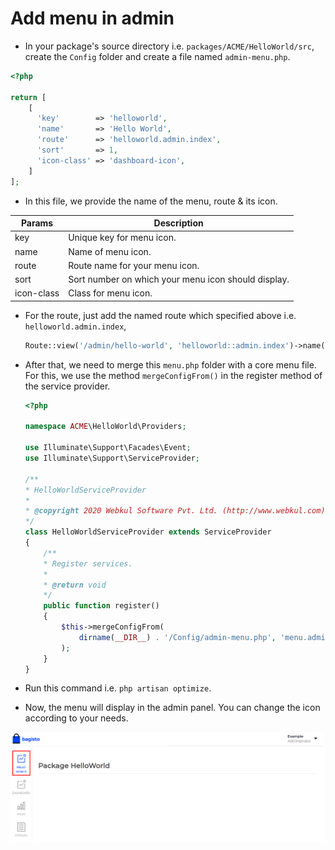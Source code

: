 # Add menu in admin

- In your package's source directory i.e. `packages/ACME/HelloWorld/src`, create the `Config` folder and create a file named `admin-menu.php`.

~~~php
<?php

return [
    [
      'key'        => 'helloworld',
      'name'       => 'Hello World',
      'route'      => 'helloworld.admin.index',
      'sort'       => 1,
      'icon-class' => 'dashboard-icon',
    ]
];
~~~

- In this file, we provide the name of the menu, route & its icon.

| Params     | Description                                         |
| ---------- | --------------------------------------------------- |
| key        | Unique key for menu icon.                           |
| name       | Name of menu icon.                                  |
| route      | Route name for your menu icon.                      |
| sort       | Sort number on which your menu icon should display. |
| icon-class | Class for menu icon.                                |

- For the route, just add the named route which specified above i.e. `helloworld.admin.index`,

  ~~~php
  Route::view('/admin/hello-world', 'helloworld::admin.index')->name('helloworld.admin.index');
  ~~~

- After that, we need to merge this `menu.php` folder with a core menu file. For this, we use the method `mergeConfigFrom()` in the register method of the service provider.

  ~~~php
  <?php

  namespace ACME\HelloWorld\Providers;

  use Illuminate\Support\Facades\Event;
  use Illuminate\Support\ServiceProvider;

  /**
  * HelloWorldServiceProvider
  *
  * @copyright 2020 Webkul Software Pvt. Ltd. (http://www.webkul.com)
  */
  class HelloWorldServiceProvider extends ServiceProvider
  {
      /**
      * Register services.
      *
      * @return void
      */
      public function register()
      {
          $this->mergeConfigFrom(
              dirname(__DIR__) . '/Config/admin-menu.php', 'menu.admin'
          );
      }
  }
  ~~~

- Run this command i.e. `php artisan optimize`.

- Now, the menu will display in the admin panel. You can change the icon according to your needs.

![Admin Menu Output](../../assets/images/package-development/admin-menu-output.png)